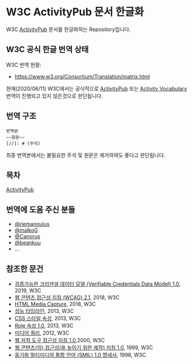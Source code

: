 # W3C ActivityPub 문서 한글화

W3C [ActivityPub](https://www.w3.org/TR/activitypub) 문서를 한글화하는 Repository입니다.

## W3C 공식 한글 번역 상태
W3C 번역 현황:
- https://www.w3.org/Consortium/Translation/matrix.html

현재(2020/06/11) W3C에서는 공식적으로 
[ActivityPub](https://www.w3.org/TR/activitypub/) 또는 
[Activity Vocabulary](https://www.w3.org/TR/activitystreams-vocabulary) 
번역이 진행되고 있지 않은것으로 판단됩니다.

## 번역 구조

```
번역본
~~원문~~
[//]: # (주석)
```
최종 번역본에서는 불필요한 주석 및 원문은 제거하여도 좋다고 판단됩니다.

## 목차
[ActivityPub](ActivityPubContents.md)

## 번역에 도움 주신 분들
- [@riemannulus](https://github.com/riemannulus)
- [@malkoG](https://github.com/malkoG)
- [@Canorus](https://github.com/Canorus)
- [@beankuu](https://github.com/beankuu)
- ...

## 참조한 문건
- [검증가능한 크리덴셜 데이터 모델 (Verifiable Credentials Data Model) 1.0](https://ssimeetupkorea.github.io/vc-data-model/), 2019, W3C
- [웹 콘텐츠 접근성 지침 (WCAG) 2.1](http://www.kwacc.or.kr/WAI/wcag21/), 2018, W3C
- [HTML Media Capture](https://techhtml.github.io/html-media-capture/), 2018, W3C
- [성능 타임라인](https://techhtml.github.io/performance-timeline/), 2013, W3C
- [CSS 스타일 속성](https://techhtml.github.io/css-style-attr/), 2013, W3C
- [Role 속성 1.0](https://techhtml.github.io/role-attribute/), 2013, W3C
- [미디어 쿼리](https://techhtml.github.io/css3-mediaqueries/), 2012, W3C
- [웹 저작 도구 접근성 지침 1.0](http://gregshin.pe.kr/atag10/),2000, W3C
- [웹 콘텐츠(의) 접근성(을 높이기 위한 제작) 지침 1.0](http://gregshin.pe.kr/wcag/wai-pageauth.html), 1999, W3C
- [동기화 멀티미디어 통합 언어 (SMIL) 1.0 명세서](http://chinese-school.netfirms.com/smil10-kr.html), 1998, W3C
